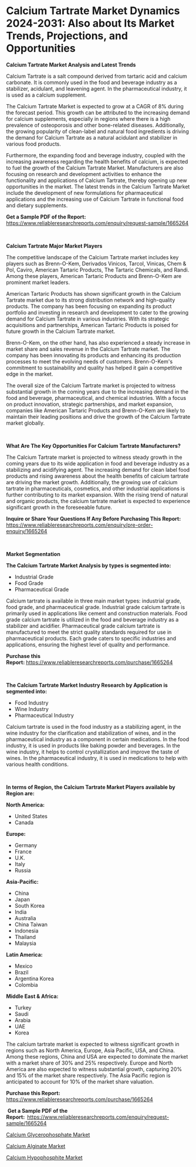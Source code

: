 <p><h1>Calcium Tartrate Market Dynamics 2024-2031: Also about Its Market Trends, Projections, and Opportunities</h1></p><p><strong>Calcium Tartrate Market Analysis and Latest Trends</strong></p>
<p><p>Calcium Tartrate is a salt compound derived from tartaric acid and calcium carbonate. It is commonly used in the food and beverage industry as a stabilizer, acidulant, and leavening agent. In the pharmaceutical industry, it is used as a calcium supplement.</p><p>The Calcium Tartrate Market is expected to grow at a CAGR of 8% during the forecast period. This growth can be attributed to the increasing demand for calcium supplements, especially in regions where there is a high prevalence of osteoporosis and other bone-related diseases. Additionally, the growing popularity of clean-label and natural food ingredients is driving the demand for Calcium Tartrate as a natural acidulant and stabilizer in various food products.</p><p>Furthermore, the expanding food and beverage industry, coupled with the increasing awareness regarding the health benefits of calcium, is expected to fuel the growth of the Calcium Tartrate Market. Manufacturers are also focusing on research and development activities to enhance the functionality and applications of Calcium Tartrate, thereby opening up new opportunities in the market. The latest trends in the Calcium Tartrate Market include the development of new formulations for pharmaceutical applications and the increasing use of Calcium Tartrate in functional food and dietary supplements.</p></p>
<p><strong>Get a Sample PDF of the Report:&nbsp;</strong> <a href="https://www.reliableresearchreports.com/enquiry/request-sample/1665264">https://www.reliableresearchreports.com/enquiry/request-sample/1665264</a></p>
<p>&nbsp;</p>
<p><strong>Calcium Tartrate Major Market Players</strong></p>
<p><p>The competitive landscape of the Calcium Tartrate market includes key players such as Brenn-O-Kem, Derivados Vinicos, Tarcol, Vinicas, Chem & Pol, Caviro, American Tartaric Products, The Tartaric Chemicals, and Randi. Among these players, American Tartaric Products and Brenn-O-Kem are prominent market leaders.</p><p>American Tartaric Products has shown significant growth in the Calcium Tartrate market due to its strong distribution network and high-quality products. The company has been focusing on expanding its product portfolio and investing in research and development to cater to the growing demand for Calcium Tartrate in various industries. With its strategic acquisitions and partnerships, American Tartaric Products is poised for future growth in the Calcium Tartrate market.</p><p>Brenn-O-Kem, on the other hand, has also experienced a steady increase in market share and sales revenue in the Calcium Tartrate market. The company has been innovating its products and enhancing its production processes to meet the evolving needs of customers. Brenn-O-Kem's commitment to sustainability and quality has helped it gain a competitive edge in the market.</p><p>The overall size of the Calcium Tartrate market is projected to witness substantial growth in the coming years due to the increasing demand in the food and beverage, pharmaceutical, and chemical industries. With a focus on product innovation, strategic partnerships, and market expansion, companies like American Tartaric Products and Brenn-O-Kem are likely to maintain their leading positions and drive the growth of the Calcium Tartrate market globally.</p></p>
<p>&nbsp;</p>
<p><strong>What Are The Key Opportunities For Calcium Tartrate Manufacturers?</strong></p>
<p><p>The Calcium Tartrate market is projected to witness steady growth in the coming years due to its wide application in food and beverage industry as a stabilizing and acidifying agent. The increasing demand for clean label food products and rising awareness about the health benefits of calcium tartrate are driving the market growth. Additionally, the growing use of calcium tartrate in pharmaceuticals, cosmetics, and other industrial applications is further contributing to its market expansion. With the rising trend of natural and organic products, the calcium tartrate market is expected to experience significant growth in the foreseeable future.</p></p>
<p><strong>Inquire or Share Your Questions If Any Before Purchasing This Report:</strong> <a href="https://www.reliableresearchreports.com/enquiry/pre-order-enquiry/1665264">https://www.reliableresearchreports.com/enquiry/pre-order-enquiry/1665264</a></p>
<p>&nbsp;</p>
<p><strong>Market Segmentation</strong></p>
<p><strong>The Calcium Tartrate Market Analysis by types is segmented into:</strong></p>
<p><ul><li>Industrial Grade</li><li>Food Grade</li><li>Pharmaceutical Grade</li></ul></p>
<p><p>Calcium tartrate is available in three main market types: industrial grade, food grade, and pharmaceutical grade. Industrial grade calcium tartrate is primarily used in applications like cement and construction materials. Food grade calcium tartrate is utilized in the food and beverage industry as a stabilizer and acidifier. Pharmaceutical grade calcium tartrate is manufactured to meet the strict quality standards required for use in pharmaceutical products. Each grade caters to specific industries and applications, ensuring the highest level of quality and performance.</p></p>
<p><strong>Purchase this Report:&nbsp;</strong><a href="https://www.reliableresearchreports.com/purchase/1665264">https://www.reliableresearchreports.com/purchase/1665264</a></p>
<p>&nbsp;</p>
<p><strong>The Calcium Tartrate Market Industry Research by Application is segmented into:</strong></p>
<p><ul><li>Food Industry</li><li>Wine Industry</li><li>Pharmaceutical Industry</li></ul></p>
<p><p>Calcium tartrate is used in the food industry as a stabilizing agent, in the wine industry for the clarification and stabilization of wines, and in the pharmaceutical industry as a component in certain medications. In the food industry, it is used in products like baking powder and beverages. In the wine industry, it helps to control crystallization and improve the taste of wines. In the pharmaceutical industry, it is used in medications to help with various health conditions.</p></p>
<p>&nbsp;</p>
<p><strong>In terms of Region, the Calcium Tartrate Market Players available by Region are:</strong></p>
<p>
    <p> <strong> North America: </strong>
        <ul>
            <li>United States</li>
            <li>Canada</li>
        </ul>
        </p> 
    <p> <strong> Europe: </strong>
        <ul>
            <li>Germany</li>
            <li>France</li>
            <li>U.K.</li>
            <li>Italy</li>
            <li>Russia</li>
        </ul>
        </p> 
    <p> <strong> Asia-Pacific: </strong>
        <ul>
            <li>China</li>
            <li>Japan</li>
            <li>South Korea</li>
            <li>India</li>
            <li>Australia</li>
            <li>China Taiwan</li>
            <li>Indonesia</li>
            <li>Thailand</li>
            <li>Malaysia</li>
        </ul>
        </p> 
    <p> <strong> Latin America: </strong>
        <ul>
            <li>Mexico</li>
            <li>Brazil</li>
            <li>Argentina Korea</li>
            <li>Colombia</li>
        </ul>
        </p> 
    <p> <strong> Middle East & Africa: </strong>
        <ul>
            <li>Turkey</li>
            <li>Saudi</li>
            <li>Arabia</li>
            <li>UAE</li>
            <li>Korea</li>
        </ul>
    </p>
    </p>
<p><p>The calcium tartrate market is expected to witness significant growth in regions such as North America, Europe, Asia Pacific, USA, and China. Among these regions, China and USA are expected to dominate the market with a market share of 30% and 25% respectively. Europe and North America are also expected to witness substantial growth, capturing 20% and 15% of the market share respectively. The Asia Pacific region is anticipated to account for 10% of the market share valuation.</p></p>
<p><strong>Purchase this Report: </strong><a href="https://www.reliableresearchreports.com/purchase/1665264">https://www.reliableresearchreports.com/purchase/1665264</a></p>
<p>&nbsp;<strong>Get a Sample PDF of the Report:&nbsp;&nbsp;</strong><a href="https://www.reliableresearchreports.com/enquiry/request-sample/1665264">https://www.reliableresearchreports.com/enquiry/request-sample/1665264</a></p>
<p><strong></strong></p>
<p><p><a href="https://github.com/pgtimber/Market-Research-Report-List-1/blob/main/calcium-glycerophosphate-market.md">Calcium Glycerophosphate Market</a></p><p><a href="https://github.com/arionmp/Market-Research-Report-List-2/blob/main/calcium-alginate-market.md">Calcium Alginate Market</a></p><p><a href="https://github.com/lataunyatinikmelvin59ilbd0dv/Market-Research-Report-List-1/blob/main/calcium-hypophosphite-market.md">Calcium Hypophosphite Market</a></p></p>
